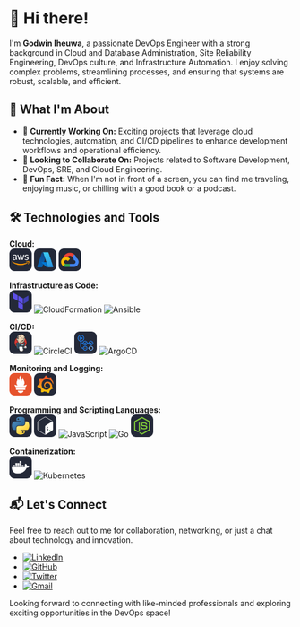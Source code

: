 # 👋 Hi there!

I'm **Godwin Iheuwa**, a passionate DevOps Engineer with a strong background in Cloud and Database Administration, Site Reliability Engineering, DevOps culture, and Infrastructure Automation. I enjoy solving complex problems, streamlining processes, and ensuring that systems are robust, scalable, and efficient.

## 🌟 What I'm About

- 🔧 **Currently Working On:** Exciting projects that leverage cloud technologies, automation, and CI/CD pipelines to enhance development workflows and operational efficiency.
- 🤝 **Looking to Collaborate On:** Projects related to Software Development, DevOps, SRE, and Cloud Engineering.
- 🎉 **Fun Fact:** When I'm not in front of a screen, you can find me traveling, enjoying music, or chilling with a good book or a podcast.

## 🛠️ Technologies and Tools

**Cloud:**  
<img src="https://raw.githubusercontent.com/tandpfun/skill-icons/main/icons/AWS-Dark.svg" alt="AWS" width="40" height="40"/> <img src="https://raw.githubusercontent.com/tandpfun/skill-icons/main/icons/Azure-Dark.svg" alt="Azure" width="40" height="40"/> <img src="https://raw.githubusercontent.com/tandpfun/skill-icons/main/icons/GCP-Dark.svg" alt="GCP" width="40" height="40"/>

**Infrastructure as Code:**  
<img src="https://raw.githubusercontent.com/tandpfun/skill-icons/main/icons/Terraform-Dark.svg" alt="Terraform" width="40" height="40"/> <img src="https://raw.githubusercontent.com/tandpfun/skill-icons/main/icons/CloudFormation-Dark.svg" alt="CloudFormation" width="40" height="40"/> <img src="https://raw.githubusercontent.com/tandpfun/skill-icons/main/icons/Ansible-Dark.svg" alt="Ansible" width="40" height="40"/>

**CI/CD:**  
<img src="https://raw.githubusercontent.com/tandpfun/skill-icons/main/icons/Jenkins-Dark.svg" alt="Jenkins" width="40" height="40"/> <img src="https://raw.githubusercontent.com/tandpfun/skill-icons/main/icons/CircleCI-Dark.svg" alt="CircleCI" width="40" height="40"/> <img src="https://raw.githubusercontent.com/tandpfun/skill-icons/main/icons/GitHubActions-Dark.svg" alt="GitHub Actions" width="40" height="40"/> <img src="https://raw.githubusercontent.com/tandpfun/skill-icons/main/icons/ArgoCD-Dark.svg" alt="ArgoCD" width="40" height="40"/>

**Monitoring and Logging:**  
<img src="https://raw.githubusercontent.com/tandpfun/skill-icons/main/icons/Prometheus.svg" alt="Prometheus" width="40" height="40"/> <img src="https://raw.githubusercontent.com/tandpfun/skill-icons/main/icons/Grafana-Dark.svg" alt="Grafana" width="40" height="40"/>

**Programming and Scripting Languages:**  
<img src="https://raw.githubusercontent.com/tandpfun/skill-icons/main/icons/Python-Dark.svg" alt="Python" width="40" height="40"/> <img src="https://raw.githubusercontent.com/tandpfun/skill-icons/main/icons/Bash-Dark.svg" alt="Bash" width="40" height="40"/> <img src="https://raw.githubusercontent.com/tandpfun/skill-icons/main/icons/JavaScript-Dark.svg" alt="JavaScript" width="40" height="40"/> <img src="https://raw.githubusercontent.com/tandpfun/skill-icons/main/icons/Go-Dark.svg" alt="Go" width="40" height="40"/> <img src="https://raw.githubusercontent.com/tandpfun/skill-icons/main/icons/NodeJS-Dark.svg" alt="Node.js" width="40" height="40"/>

**Containerization:**  
<img src="https://raw.githubusercontent.com/tandpfun/skill-icons/main/icons/Docker-Dark.svg" alt="Docker" width="40" height="40"/> <img src="https://raw.githubusercontent.com/tandpfun/skill-icons/main/icons/Kubernetes-Dark.svg" alt="Kubernetes" width="40" height="40"/>

## 📬 Let's Connect

Feel free to reach out to me for collaboration, networking, or just a chat about technology and innovation.

- [![LinkedIn](https://img.shields.io/badge/LinkedIn-0077B5?style=flat&logo=linkedin&logoColor=white)](https://www.linkedin.com/in/godwin-iheuwa)
- [![GitHub](https://img.shields.io/badge/GitHub-181717?style=flat&logo=github&logoColor=white)](https://github.com/godwiniheuwa)
- [![Twitter](https://img.shields.io/badge/Twitter-1DA1F2?style=flat&logo=twitter&logoColor=white)](https://twitter.com/godwiniheuwa)
- [![Gmail](https://img.shields.io/badge/Gmail-D14836?style=flat&logo=gmail&logoColor=white)](mailto:godwin.iheuwa@gmail.com)

Looking forward to connecting with like-minded professionals and exploring exciting opportunities in the DevOps space!
